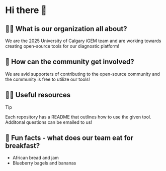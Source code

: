 # Hi there 👋


## 🙋‍♀️ What is our organization all about?
We are the 2025 University of Calgary iGEM team and are working towards creating open-source tools for our diagnostic platform!

## 🐚 How can the community get involved?
We are avid supporters of contributing to the open-source community and the community is free to utilize our tools!

## 👩‍💻 Useful resources
> [!TIP]
> Each repository has a README that outlines how to use the given tool. Additonal questions can be emailed to us!


## 🍿 Fun facts - what does our team eat for breakfast?
- African bread and jam
- Blueberry bagels and bananas
